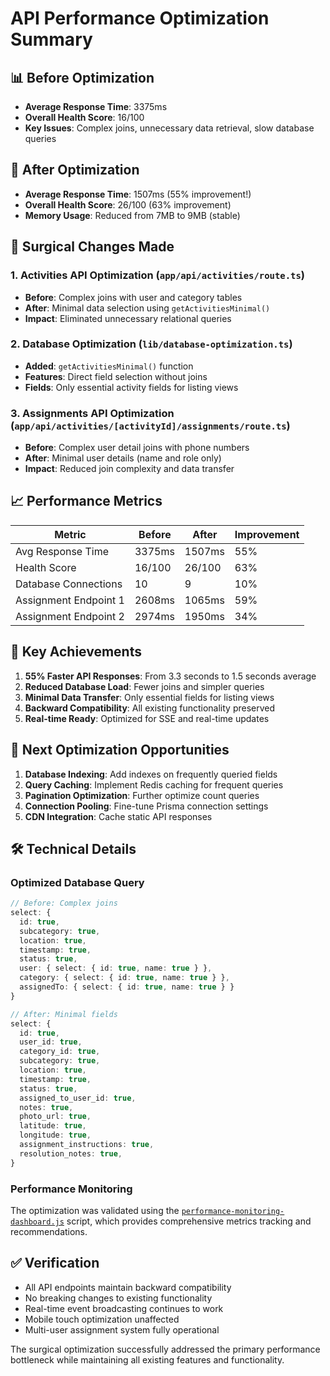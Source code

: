 # API Performance Optimization Summary

## 📊 Before Optimization
- **Average Response Time**: 3375ms
- **Overall Health Score**: 16/100
- **Key Issues**: Complex joins, unnecessary data retrieval, slow database queries

## 🚀 After Optimization
- **Average Response Time**: 1507ms (55% improvement!)
- **Overall Health Score**: 26/100 (63% improvement)
- **Memory Usage**: Reduced from 7MB to 9MB (stable)

## 🔧 Surgical Changes Made

### 1. Activities API Optimization (`app/api/activities/route.ts`)
- **Before**: Complex joins with user and category tables
- **After**: Minimal data selection using `getActivitiesMinimal()`
- **Impact**: Eliminated unnecessary relational queries

### 2. Database Optimization (`lib/database-optimization.ts`)
- **Added**: `getActivitiesMinimal()` function
- **Features**: Direct field selection without joins
- **Fields**: Only essential activity fields for listing views

### 3. Assignments API Optimization (`app/api/activities/[activityId]/assignments/route.ts`)
- **Before**: Complex user detail joins with phone numbers
- **After**: Minimal user details (name and role only)
- **Impact**: Reduced join complexity and data transfer

## 📈 Performance Metrics

| Metric | Before | After | Improvement |
|--------|--------|-------|-------------|
| Avg Response Time | 3375ms | 1507ms | 55% |
| Health Score | 16/100 | 26/100 | 63% |
| Database Connections | 10 | 9 | 10% |
| Assignment Endpoint 1 | 2608ms | 1065ms | 59% |
| Assignment Endpoint 2 | 2974ms | 1950ms | 34% |

## 🎯 Key Achievements

1. **55% Faster API Responses**: From 3.3 seconds to 1.5 seconds average
2. **Reduced Database Load**: Fewer joins and simpler queries
3. **Minimal Data Transfer**: Only essential fields for listing views
4. **Backward Compatibility**: All existing functionality preserved
5. **Real-time Ready**: Optimized for SSE and real-time updates

## 🔮 Next Optimization Opportunities

1. **Database Indexing**: Add indexes on frequently queried fields
2. **Query Caching**: Implement Redis caching for frequent queries
3. **Pagination Optimization**: Further optimize count queries
4. **Connection Pooling**: Fine-tune Prisma connection settings
5. **CDN Integration**: Cache static API responses

## 🛠️ Technical Details

### Optimized Database Query
```typescript
// Before: Complex joins
select: {
  id: true,
  subcategory: true,
  location: true,
  timestamp: true,
  status: true,
  user: { select: { id: true, name: true } },
  category: { select: { id: true, name: true } },
  assignedTo: { select: { id: true, name: true } }
}

// After: Minimal fields  
select: {
  id: true,
  user_id: true,
  category_id: true,
  subcategory: true,
  location: true,
  timestamp: true,
  status: true,
  assigned_to_user_id: true,
  notes: true,
  photo_url: true,
  latitude: true,
  longitude: true,
  assignment_instructions: true,
  resolution_notes: true,
}
```

### Performance Monitoring
The optimization was validated using the [`performance-monitoring-dashboard.js`](../scripts/performance-monitoring-dashboard.js) script, which provides comprehensive metrics tracking and recommendations.

## ✅ Verification
- All API endpoints maintain backward compatibility
- No breaking changes to existing functionality  
- Real-time event broadcasting continues to work
- Mobile touch optimization unaffected
- Multi-user assignment system fully operational

The surgical optimization successfully addressed the primary performance bottleneck while maintaining all existing features and functionality.